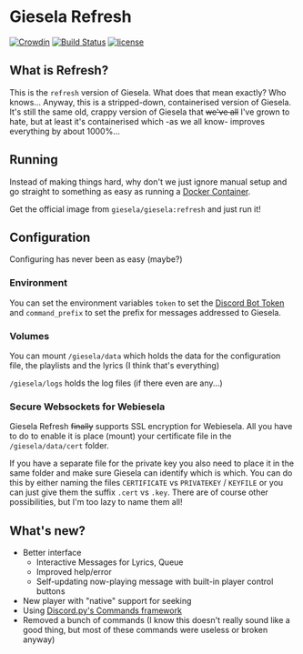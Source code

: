 # Giesela Refresh

[![Crowdin](https://d322cqt584bo4o.cloudfront.net/giesela/localized.svg)](https://crowdin.com/project/giesela)
[![Build Status](https://travis-ci.org/GieselaDev/Giesela.svg?branch=refresh)](https://travis-ci.org/GieselaDev/Giesela)
[![license](https://img.shields.io/github/license/mashape/apistatus.svg)](https://github.com/GieselaDev/Giesela/blob/master/LICENSE)

## What is Refresh?
This is the `refresh` version of Giesela. What does that mean exactly? Who knows...
Anyway, this is a stripped-down, containerised version of Giesela. It's still the same
old, crappy version of Giesela that ~~we've all~~  I've grown to hate, but at least it's
containerised which -as we all know- improves everything by about 1000%...

## Running
Instead of making things hard, why don't we just ignore manual setup and go straight
to something as easy as running a [Docker Container][docker-container].

Get the official image from `giesela/giesela:refresh` and just run it!

## Configuration
Configuring has never been as easy (maybe?)

### Environment
You can set the environment variables `token` to set the [Discord Bot Token][discord-token]
and `command_prefix` to set the prefix for messages addressed to Giesela.

### Volumes
You can mount `/giesela/data` which holds the data for the configuration file,
the playlists and the lyrics (I think that's everything)

`/giesela/logs` holds the log files (if there even are any...)

### Secure Websockets for Webiesela
Giesela Refresh ~~finally~~ supports SSL encryption for Webiesela. All you have to do
to enable it is place (mount) your certificate file in the `/giesela/data/cert` folder.

If you have a separate file for the private key you also need to place it in the same
folder and make sure Giesela can identify which is which. You can do this by either
naming the files `CERTIFICATE` vs `PRIVATEKEY` / `KEYFILE` or you can just give them
the suffix `.cert` vs `.key`. There are of course other possibilities, but I'm too lazy
to name them all!

## What's new?
- Better interface
    * Interactive Messages for Lyrics, Queue
    * Improved help/error
    * Self-updating now-playing message with built-in player control buttons
- New player with "native" support for seeking
- Using [Discord.py's Commands framework][discordpy-commands]
- Removed a bunch of commands (I know this doesn't really sound like a good thing, but
    most of these commands were useless or broken anyway)


[docker-container]: https://www.docker.com/what-container

[discord-token]: https://github.com/reactiflux/discord-irc/wiki/Creating-a-discord-bot-&-getting-a-token
[discordpy-commands]: https://discordpy.readthedocs.io/en/rewrite/ext/commands/index.html "Commands Framework"